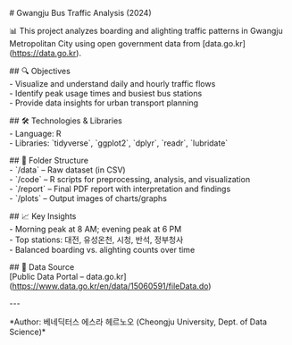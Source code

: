 \# Gwangju Bus Traffic Analysis (2024)

📊 This project analyzes boarding and alighting traffic patterns in Gwangju Metropolitan City using open government data from \[data.go.kr\](https://data.go.kr).

\#\# 🔍 Objectives  
\- Visualize and understand daily and hourly traffic flows  
\- Identify peak usage times and busiest bus stations  
\- Provide data insights for urban transport planning

\#\# 🛠️ Technologies & Libraries  
\- Language: R  
\- Libraries: \`tidyverse\`, \`ggplot2\`, \`dplyr\`, \`readr\`, \`lubridate\`

\#\# 📁 Folder Structure  
\- \`/data\` – Raw dataset (in CSV)  
\- \`/code\` – R scripts for preprocessing, analysis, and visualization  
\- \`/report\` – Final PDF report with interpretation and findings  
\- \`/plots\` – Output images of charts/graphs

\#\# 📈 Key Insights  
\- Morning peak at 8 AM; evening peak at 6 PM  
\- Top stations: 대전, 유성온천, 시청, 반석, 정부청사  
\- Balanced boarding vs. alighting counts over time

\#\# 📎 Data Source  
\[Public Data Portal – data.go.kr\](https://www.data.go.kr/en/data/15060591/fileData.do)

\---

\*Author: 베네딕터스 에스라 헤르노오 (Cheongju University, Dept. of Data Science)\*  
